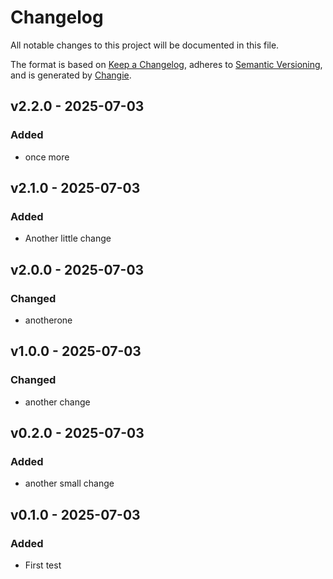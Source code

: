 # Changelog
All notable changes to this project will be documented in this file.

The format is based on [Keep a Changelog](https://keepachangelog.com/en/1.0.0/),
adheres to [Semantic Versioning](https://semver.org/spec/v2.0.0.html),
and is generated by [Changie](https://github.com/miniscruff/changie).


## v2.2.0 - 2025-07-03
### Added
* once more

## v2.1.0 - 2025-07-03
### Added
* Another little change

## v2.0.0 - 2025-07-03
### Changed
* anotherone

## v1.0.0 - 2025-07-03
### Changed
* another change

## v0.2.0 - 2025-07-03
### Added
* another small change

## v0.1.0 - 2025-07-03
### Added
* First test
